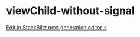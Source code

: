 # viewChild-without-signal

[Edit in StackBlitz next generation editor ⚡️](https://stackblitz.com/~/github.com/MraihiAmine/viewChild-without-signal)
